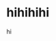 <!DOCTYPE html>
<html>
<head>
<title>HELLO</title>
</head>
<body>
<h1>hihihihi</h1>
<p>hi</p>
</body>

</html>
